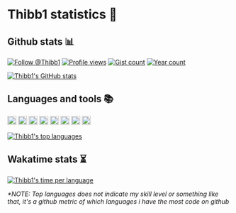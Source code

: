 # Thibb1 statistics 🎯

## Github stats 📊

[![Follow @Thibb1](https://img.shields.io/github/followers/thibb1?style=social "Follow @Thibb1")](https://github.com/Thibb1)
[![Profile views](https://komarev.com/ghpvc/?username=Thibb1 "View @Thibb1")](https://github.com/Thibb1)
[![Gist count](https://badges.pufler.dev/gists/Thibb1 "Thibb1 gists")](https://gist.github.com/Thibb1)
[![Year count](https://badges.pufler.dev/years/Thibb1 "View @Thibb1")](https://github.com/Thibb1)

[![Thibb1's GitHub stats](https://github-readme-stats.vercel.app/api?username=thibb1&show_icons=true&count_private=true&cache_seconds=1800&icon_color=2d77dc&title_color=2d77dc&text_color=ffffff&bg_color=0d1117 "Thibb1's GitHub stats")](#)

## Languages and tools 📚


<a href="https://github.com/tuvtran/project-based-learning#cc"><img height="20" src="https://cdn.jsdelivr.net/npm/programming-languages-logos/src/c/c.png"></a>
<a href="https://www.python.org/"><img height="20" src="https://cdn.jsdelivr.net/npm/programming-languages-logos/src/python/python.png"></a>
<a href="https://www.markdownguide.org/basic-syntax/"><img height="20" src="https://api.nuget.org/v3-flatcontainer/westwind.aspnetcore.markdown/3.4.5/icon"></a>
<a href="https://code.visualstudio.com/docs/introvideos/basics"><img height="20" src="https://cdn.svgporn.com/logos/visual-studio-code.svg"></a>
<a href="https://www.kali.org/"><img height="20" src="https://img.icons8.com/color/240/000000/kali-linux.png"></a>
<a href="https://www.perltutorial.org/"><img height="20" src="https://cdn.svgporn.com/logos/perl.svg"></a>
<a href="https://www.typescriptlang.org/docs/"><img height="20" src="https://cdn.jsdelivr.net/npm/programming-languages-logos@0.0.3/src/typescript/typescript.svg"></a>
<a href="https://angular.io/docs"><img height="20" src="https://avatars.githubusercontent.com/u/139426?s=200&v=4"></a>

[![Thibb1's top languages](https://github-readme-stats.vercel.app/api/top-langs/?username=thibb1&layout=compact&icon_color=2d77dc&title_color=2d77dc&text_color=ffffff&bg_color=0d1117&hide=html "Thibb1's top languages")](#)

## Wakatime stats ⏳

[![Thibb1's time per language](https://github-readme-stats.vercel.app/api/wakatime?username=Thibb1&title_color=2d77dc&bg_color=0d1117&text_color=ffffff&layout=compact "Thibb1's time per language")](#)


_*NOTE: Top languages does not indicate my skill level or something like that, it's a github metric of which languages i have the most code on github_
